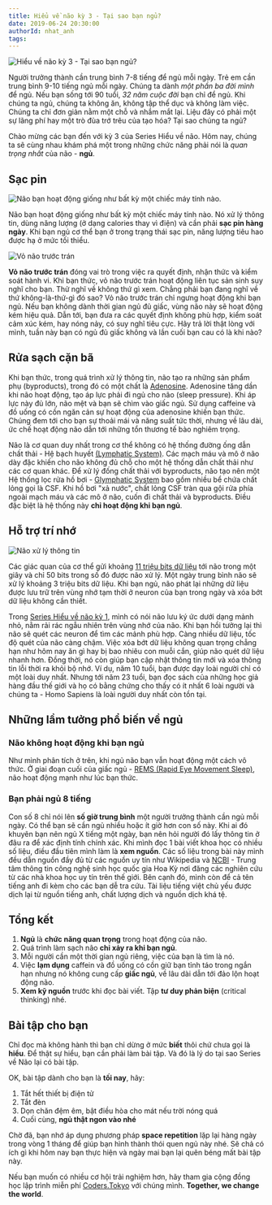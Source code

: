 ```yaml
---
title: Hiểu về não kỳ 3 - Tại sao bạn ngủ?
date: 2019-06-24 20:30:00
authorId: nhat_anh
tags:
---
```


![Hiểu về não kỳ 3 - Tại sao bạn ngủ?](https://res.cloudinary.com/djeghcumw/image/upload/v1559937526/blog/why-do-we-sleep.png)

Người trưởng thành cần trung bình 7-8 tiếng để ngủ mỗi ngày. Trẻ em cần trung bình 9-10 tiếng ngủ mỗi ngày. Chúng ta dành _một phần ba đời mình_ để ngủ. Nếu bạn sống tới 90 tuổi, _32 năm cuộc đời_ bạn chỉ để ngủ. Khi chúng ta ngủ, chúng ta không ăn, không tập thể dục và không làm việc. Chúng ta chỉ đơn giản nằm một chỗ và nhắm mắt lại. Liệu đây có phải một sự lãng phí hay một trò đùa trớ trêu của tạo hóa? Tại sao chúng ta ngủ?

<!-- more -->

Chào mừng các bạn đến với kỳ 3 của Series Hiểu về não. Hôm nay, chúng ta sẽ cùng nhau khám phá một trong những chức năng phải nói là _quan trọng nhất_ của não - **ngủ**.

## Sạc pin

![Não bạn hoạt động giống như bất kỳ một chiếc máy tính nào.](https://res.cloudinary.com/djeghcumw/image/upload/v1559937526/blog/low-battery.png)

Não bạn hoạt động giống như bất kỳ một chiếc máy tính nào. Nó xử lý thông tin, dùng năng lượng (ở dạng calories thay vì điện) và cần phải **sạc pin hàng ngày**. Khi bạn ngủ cơ thể bạn ở trong trạng thái sạc pin, năng lượng tiêu hao được hạ ở mức tối thiểu.

![Vỏ não trước trán](https://res.cloudinary.com/djeghcumw/image/upload/v1559937526/blog/prefrontal-cortex.png)

**Vỏ não trước trán** đóng vai trò trong việc ra quyết định, nhận thức và kiểm soát hành vi. Khi bạn thức, vỏ não trước trán hoạt động liên tục sản sinh suy nghĩ cho bạn. Thử nghĩ về không thứ gì xem. Chẳng phải bạn đang nghĩ về thứ không-là-thứ-gì đó sao? Vỏ não trước trán chỉ ngưng hoạt động khi bạn ngủ. Nếu bạn không dành thời gian ngủ đủ giấc, vùng não này sẽ hoạt động kém hiệu quả. Dẫn tới, bạn đưa ra các quyết định không phù hợp, kiểm soát cảm xúc kém, hay nóng nảy, có suy nghĩ tiêu cực. Hãy trả lời thật lòng với mình, tuần này bạn có ngủ đủ giấc không và lần cuối bạn cau có là khi nào?

## Rửa sạch cặn bã

Khi bạn thức, trong quá trình xử lý thông tin, não tạo ra những sản phẩm phụ (byproducts), trong đó có một chất là [Adenosine](https://en.wikipedia.org/wiki/Adenosine). Adenosine tăng dần khi não hoạt động, tạo áp lực phải đi ngủ cho não (sleep pressure). Khi áp lực này đủ lớn, não mệt và bạn sẽ chìm vào giấc ngủ. Sử dụng caffeine và đồ uống có cồn ngăn cản sự hoạt động của adenosine khiến bạn thức. Chúng đem tới cho bạn sự thoải mái và năng suất tức thời, nhưng về lâu dài, ức chế hoạt động não dẫn tới những tổn thương tế bào nghiêm trọng.

Não là cơ quan duy nhất trong cơ thể không có hệ thống đường ống dẫn chất thải - Hệ bạch huyết [(Lymphatic System)](https://vi.wikipedia.org/wiki/H%E1%BB%87_b%E1%BA%A1ch_huy%E1%BA%BFt). Các mạch máu và mô ở não dày đặc khiến cho não không đủ chỗ cho một hệ thống dẫn chất thải như các cơ quan khác. Để xử lý đống chất thải với byproducts, não tạo nên một Hệ thống lọc rửa hồ bơi - [Glymphatic System](https://www.ncbi.nlm.nih.gov/pmc/articles/PMC4636982/) bao gồm nhiều bể chứa chất lỏng gọi là CSF. Khi hồ bơi "xả nước", chất lỏng CSF tràn qua gội rửa phía ngoài mạch máu và các mô ở não, cuốn đi chất thải và byproducts. Điều đặc biệt là hệ thống này **chỉ hoạt động khi bạn ngủ**.

## Hỗ trợ trí nhớ

![Não xử lý thông tin](https://res.cloudinary.com/djeghcumw/image/upload/v1559937526/blog/brain-process-information.png)

Các giác quan của cơ thể gửi khoảng [11 triệu bits dữ liệu](https://www.britannica.com/science/information-theory/Physiology) tới não trong một giây và chỉ 50 bits trong số đó được não xử lý. Một ngày trung bình não sẽ xử lý khoảng 3 triệu bits dữ liệu. Khi bạn ngủ, não phát lại những dữ liệu được lưu trữ trên vùng nhớ tạm thời ở neuron của bạn trong ngày và xóa bớt dữ liệu không cần thiết.

Trong [Series Hiểu về não kỳ 1](https://coders.tokyo/2019/06/10/Hieu-ve-nao-ky-1-tri-nho-hoat-dong-nhu-the-nao/), mình có nói não lưu ký ức dưới dạng mảnh nhỏ, nằm rải rác ngẫu nhiên trên vùng nhớ của não. Khi bạn hồi tưởng lại thì não sẽ quét các neuron để tìm các mảnh phù hợp. Càng nhiều dữ liệu, tốc độ quét của não càng chậm. Việc xóa bớt dữ liệu không quan trọng chẳng hạn như hôm nay ăn gì hay bị bao nhiêu con muỗi cắn, giúp não quét dữ liệu nhanh hơn. Đồng thời, nó còn giúp bạn cập nhật thông tin mới và xóa thông tin lỗi thời ra khỏi bộ nhớ. Ví dụ, năm 10 tuổi, bạn được dạy loài người chỉ có một loài duy nhất. Nhưng tới năm 23 tuổi, bạn đọc sách của những học giả hàng đầu thế giới và họ có bằng chứng cho thấy có ít nhất 6 loài người và chúng ta - Homo Sapiens là loài người duy nhất còn tồn tại.

## Những lầm tưởng phổ biến về ngủ

### Não không hoạt động khi bạn ngủ

Như mình phân tích ở trên, khi ngủ não bạn vẫn hoạt động một cách vô thức. Ở giai đoạn cuối của giấc ngủ - [REMS (Rapid Eye Movement Sleep)](https://vi.wikipedia.org/wiki/Gi%E1%BA%A5c_ng%E1%BB%A7_m%E1%BA%AFt_chuy%E1%BB%83n_%C4%91%E1%BB%99ng_nhanh), não hoạt động mạnh như lúc bạn thức.

### Bạn phải ngủ 8 tiếng

Con số 8 chỉ nói lên **số giờ trung bình** một người trưởng thành cần ngủ mỗi ngày. Có thể bạn sẽ cần ngủ nhiều hoặc ít giờ hơn con số này. Khi ai đó khuyên bạn nên ngủ X tiếng một ngày, bạn nên hỏi người đó lấy thông tin ở đâu ra để xác định tính chính xác. Khi mình đọc 1 bài viết khoa học có nhiều số liệu, điều đầu tiên mình làm là **xem nguồn**. Các số liệu trong bài này mình đều dẫn nguồn đầy đủ từ các nguồn uy tín như Wikipedia và [NCBI](https://www.ncbi.nlm.nih.gov/) - Trung tâm thông tin công nghệ sinh học quốc gia Hoa Kỳ nơi đăng các nghiên cứu từ các nhà khoa học uy tín trên thế giới. Bên cạnh đó, mình còn để cả tên tiếng anh đi kèm cho các bạn dễ tra cứu. Tài liệu tiếng việt chủ yếu được dịch lại từ nguồn tiếng anh, chất lượng dịch và nguồn dịch khá tệ.

## Tổng kết

1. **Ngủ** là **chức năng quan trọng** trong hoạt động của não.
2. Quá trình làm sạch não **chỉ xảy ra khi bạn ngủ**.
3. Mỗi người cần một thời gian ngủ riêng, việc của bạn là tìm là nó.
4. Việc **lạm dụng** caffein và đồ uống có cồn giữ bạn tỉnh táo trong ngắn hạn nhưng nó không cung cấp **giấc ngủ**, về lâu dài dẫn tới đảo lộn hoạt động não.
5. **Xem kỹ nguồn** trước khi đọc bài viết. Tập **tư duy phản biện** (critical thinking) nhé.

## Bài tập cho bạn

Chỉ đọc mà không hành thì bạn chỉ dừng ở mức **biết** thôi chứ chưa gọi là **hiểu**. Để thật sự hiểu, bạn cần phải làm bài tập. Và đó là lý do tại sao Series về Não lại có bài tập.

OK, bài tập dành cho bạn là **tối nay**, hãy:

1. Tắt hết thiết bị điện tử
2. Tắt đèn
3. Dọn chăn đệm êm, bật điều hòa cho mát nếu trời nóng quá
4. Cuối cùng, **ngủ thật ngon vào nhé**

Chờ đã, bạn nhớ áp dụng phương pháp **space repetition** lặp lại hàng ngày trong vòng 1 tháng để giúp bạn hình thành thói quen ngủ này nhé. Sẽ chả có ích gì khi hôm nay bạn thực hiện và ngày mai bạn lại quên béng mất bài tập này.

Nếu bạn muốn có nhiều cơ hội trải nghiệm hơn, hãy tham gia cộng đồng học lập trình miễn phí [Coders.Tokyo](https://school.coders.tokyo/) với chúng mình. **Together, we change the world**.
